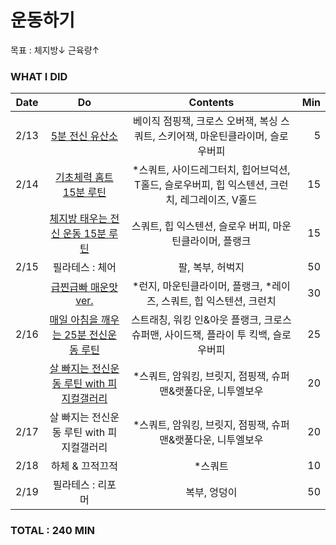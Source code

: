 # 운동하기

목표 : 체지방↓ 근육량↑

### WHAT I DID

| Date | Do | Contents | Min |
|:------:|:-----------:|:-----------:|---------:|
| 2/13 | [5분 전신 유산소](https://youtu.be/a-zbMpN3yww) | 베이직 점핑잭, 크로스 오버잭, 복싱 스쿼트, 스키어잭, 마운틴클라이머, 슬로우버피 | 5 |
| 2/14 | [기초체력 홈트 15분 루틴](https://youtu.be/rSBOuArsz1k) | *스쿼트, 사이드레그터치, 힙어브덕션, T홀드, 슬로우버피, 힙 익스텐션, 크런치, 레그레이즈, V홀드 | 15 |
|      | [체지방 태우는 전신 운동 15분 루틴](https://youtu.be/gqR73V3fq2k) | 스쿼트, 힙 익스텐션, 슬로우 버피, 마운틴클라이머, 플랭크  | 15 |
| 2/15 | 필라테스 : 체어 | 팔, 복부, 허벅지 | 50 |
|      | [급찐급빠 매운맛ver.](https://youtu.be/oG7vx7RLSHU) | *런지, 마운틴클라이머, 플랭크, *레이즈, 스쿼트, 힙 익스텐션, 크런치 | 30 |
| 2/16 | [매일 아침을 깨우는 25분 전신운동 루틴 ](https://youtu.be/MX-oyQkebNQ) | 스트래칭, 워킹 인&아웃 플랭크, 크로스 슈퍼맨, 사이드잭, 플라이 투 킥백, 슬로우버피 | 25 |
|      | [살 빠지는 전신운동 루틴 with 피지컬갤러리](https://youtu.be/s14NQ6Cz4QE) | *스쿼트, 암워킹, 브릿지, 점핑잭, 슈퍼맨&랫풀다운, 니투엘보우 | 20 |
| 2/17 | 살 빠지는 전신운동 루틴 with 피지컬갤러리 | *스쿼트, 암워킹, 브릿지, 점핑잭, 슈퍼맨&랫풀다운, 니투엘보우 | 20 |
| 2/18 | 하체 & 끄적끄적 | *스쿼트 | 10 |
| 2/19 | 필라테스 : 리포머 | 복부, 엉덩이 | 50 |



### TOTAL : 240 MIN
